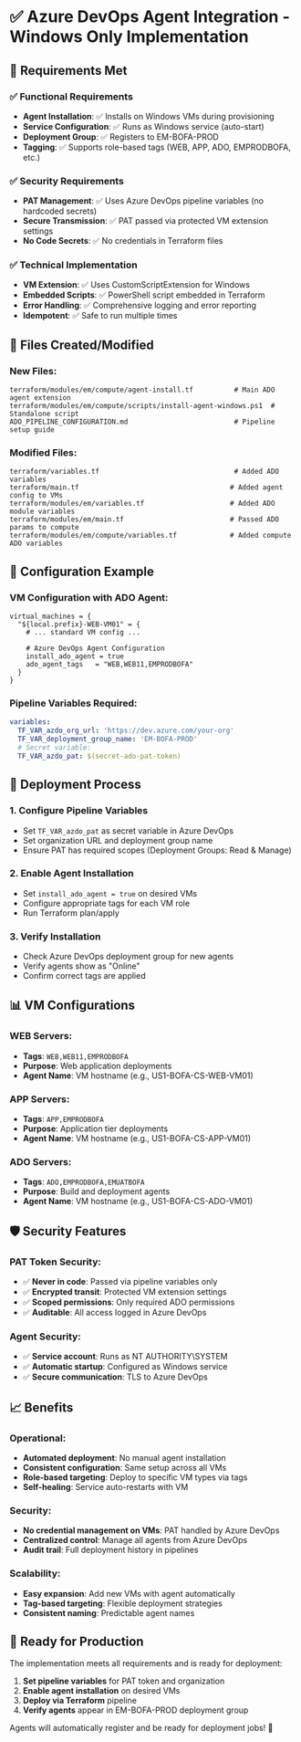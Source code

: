 # ✅ Azure DevOps Agent Integration - Windows Only Implementation

## 🎯 Requirements Met

### ✅ **Functional Requirements**
- **Agent Installation**: ✅ Installs on Windows VMs during provisioning
- **Service Configuration**: ✅ Runs as Windows service (auto-start)
- **Deployment Group**: ✅ Registers to EM-BOFA-PROD
- **Tagging**: ✅ Supports role-based tags (WEB, APP, ADO, EMPRODBOFA, etc.)

### ✅ **Security Requirements**
- **PAT Management**: ✅ Uses Azure DevOps pipeline variables (no hardcoded secrets)
- **Secure Transmission**: ✅ PAT passed via protected VM extension settings
- **No Code Secrets**: ✅ No credentials in Terraform files

### ✅ **Technical Implementation**
- **VM Extension**: ✅ Uses CustomScriptExtension for Windows
- **Embedded Scripts**: ✅ PowerShell script embedded in Terraform
- **Error Handling**: ✅ Comprehensive logging and error reporting
- **Idempotent**: ✅ Safe to run multiple times

## 📁 **Files Created/Modified**

### **New Files**:
```
terraform/modules/em/compute/agent-install.tf          # Main ADO agent extension
terraform/modules/em/compute/scripts/install-agent-windows.ps1  # Standalone script
ADO_PIPELINE_CONFIGURATION.md                          # Pipeline setup guide
```

### **Modified Files**:
```
terraform/variables.tf                                 # Added ADO variables
terraform/main.tf                                     # Added agent config to VMs
terraform/modules/em/variables.tf                     # Added ADO module variables  
terraform/modules/em/main.tf                          # Passed ADO params to compute
terraform/modules/em/compute/variables.tf             # Added compute ADO variables
```

## 🔧 **Configuration Example**

### **VM Configuration with ADO Agent**:
```hcl
virtual_machines = {
  "${local.prefix}-WEB-VM01" = {
    # ... standard VM config ...
    
    # Azure DevOps Agent Configuration
    install_ado_agent = true
    ado_agent_tags   = "WEB,WEB11,EMPRODBOFA"
  }
}
```

### **Pipeline Variables Required**:
```yaml
variables:
  TF_VAR_azdo_org_url: 'https://dev.azure.com/your-org'
  TF_VAR_deployment_group_name: 'EM-BOFA-PROD'
  # Secret variable:
  TF_VAR_azdo_pat: $(secret-ado-pat-token)
```

## 🚀 **Deployment Process**

### **1. Configure Pipeline Variables**
- Set `TF_VAR_azdo_pat` as secret variable in Azure DevOps
- Set organization URL and deployment group name
- Ensure PAT has required scopes (Deployment Groups: Read & Manage)

### **2. Enable Agent Installation**
- Set `install_ado_agent = true` on desired VMs
- Configure appropriate tags for each VM role
- Run Terraform plan/apply

### **3. Verify Installation**
- Check Azure DevOps deployment group for new agents
- Verify agents show as "Online"
- Confirm correct tags are applied

## 📊 **VM Configurations**

### **WEB Servers**:
- **Tags**: `WEB,WEB11,EMPRODBOFA`
- **Purpose**: Web application deployments
- **Agent Name**: VM hostname (e.g., US1-BOFA-CS-WEB-VM01)

### **APP Servers**:
- **Tags**: `APP,EMPRODBOFA`
- **Purpose**: Application tier deployments
- **Agent Name**: VM hostname (e.g., US1-BOFA-CS-APP-VM01)

### **ADO Servers**:
- **Tags**: `ADO,EMPRODBOFA,EMUATBOFA`
- **Purpose**: Build and deployment agents
- **Agent Name**: VM hostname (e.g., US1-BOFA-CS-ADO-VM01)

## 🛡️ **Security Features**

### **PAT Token Security**:
- ✅ **Never in code**: Passed via pipeline variables only
- ✅ **Encrypted transit**: Protected VM extension settings
- ✅ **Scoped permissions**: Only required ADO permissions
- ✅ **Auditable**: All access logged in Azure DevOps

### **Agent Security**:
- ✅ **Service account**: Runs as NT AUTHORITY\SYSTEM
- ✅ **Automatic startup**: Configured as Windows service
- ✅ **Secure communication**: TLS to Azure DevOps

## 📈 **Benefits**

### **Operational**:
- **Automated deployment**: No manual agent installation
- **Consistent configuration**: Same setup across all VMs
- **Role-based targeting**: Deploy to specific VM types via tags
- **Self-healing**: Service auto-restarts with VM

### **Security**:
- **No credential management on VMs**: PAT handled by Azure DevOps
- **Centralized control**: Manage all agents from Azure DevOps
- **Audit trail**: Full deployment history in pipelines

### **Scalability**:
- **Easy expansion**: Add new VMs with agent automatically
- **Tag-based targeting**: Flexible deployment strategies
- **Consistent naming**: Predictable agent names

## 🎉 **Ready for Production**

The implementation meets all requirements and is ready for deployment:

1. **Set pipeline variables** for PAT token and organization
2. **Enable agent installation** on desired VMs
3. **Deploy via Terraform** pipeline
4. **Verify agents** appear in EM-BOFA-PROD deployment group

Agents will automatically register and be ready for deployment jobs! 🚀